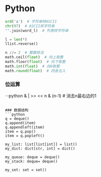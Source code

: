 # Python

```python
ord('a')  # 字符串转ASCII
chr(97)  # ASCII转字符串
"".join(word_l)  # 列表转字符串

l = len(*)
llist.reverse()

n //= 2  # 整数除法
math.ceil(float)  # 向上取整
math.floor(float)  # 向下取整
math.int(float)  # 向0取整
math.round(float)  # 四舍五入

```

### 位运算
···python
& | >> <<
n & (n-1)  # 消去n最右边的1

```

### 数据结构
```python
q = deque()
q.append(item)
q.appendleft(item)
item = q.pop()
item = q.popleft()

my_list: list[list[int]] = list()
my_dict: dict[str, int] = dict()

my_queue: deque = deque()
my_stack: deque= deque()

my_set: set = set()

```
